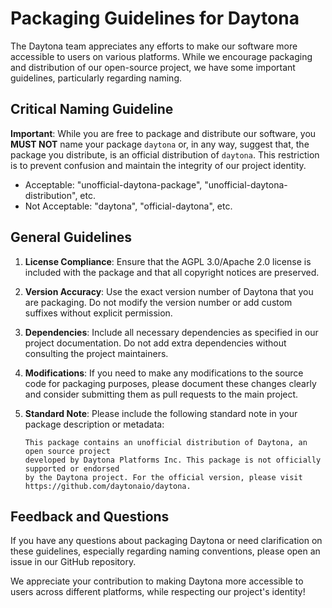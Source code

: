 # Packaging Guidelines for Daytona

The Daytona team appreciates any efforts to make our software more accessible to users on various platforms.
While we encourage packaging and distribution of our open-source project, we have some important guidelines, particularly regarding naming.

## Critical Naming Guideline

**Important**: While you are free to package and distribute our software, you **MUST NOT** name your package `daytona` or, in any way, suggest that, the package you distribute, is an official distribution of `daytona`. This restriction is to prevent confusion and maintain the integrity of our project identity.

- Acceptable: "unofficial-daytona-package", "unofficial-daytona-distribution", etc.
- Not Acceptable: "daytona", "official-daytona", etc.

## General Guidelines

1. **License Compliance**: Ensure that the AGPL 3.0/Apache 2.0 license is included with the package and that all copyright notices are preserved.

2. **Version Accuracy**: Use the exact version number of Daytona that you are packaging. Do not modify the version number or add custom suffixes without explicit permission.

3. **Dependencies**: Include all necessary dependencies as specified in our project documentation. Do not add extra dependencies without consulting the project maintainers.

4. **Modifications**: If you need to make any modifications to the source code for packaging purposes, please document these changes clearly and consider submitting them as pull requests to the main project.

5. **Standard Note**: Please include the following standard note in your package description or metadata:

   ```
   This package contains an unofficial distribution of Daytona, an open source project
   developed by Daytona Platforms Inc. This package is not officially supported or endorsed
   by the Daytona project. For the official version, please visit https://github.com/daytonaio/daytona.
   ```

## Feedback and Questions

If you have any questions about packaging Daytona or need clarification on these guidelines, especially regarding naming conventions, please open an issue in our GitHub repository.

We appreciate your contribution to making Daytona more accessible to users across different platforms, while respecting our project's identity!
